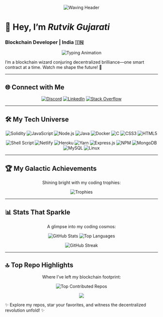 <p align="center">
  <img src="https://capsule-render.vercel.app/api?type=waving&color=gradient&height=200§ion=header&text=Welcome%20to%20My%20GitHub!&fontSize=40&animation=fadeIn&fontColor=FFFFFF" alt="Waving Header" />
</p>

# 🌟 Hey, I’m *Rutvik Gujarati*  
### Blockchain Developer | India 🇮🇳  

<p align="center">
  <img src="https://readme-typing-svg.herokuapp.com?font=JetBrains+Mono&size=26&duration=2500&pause=1000&color=00D4FF¢er=true&vCenter=true&width=600&lines=Coding+the+Future+with+Blockchain;Smart+Contracts+%7C+Web3+%7C+dApps" alt="Typing Animation" />
</p>

I’m a blockchain wizard conjuring decentralized brilliance—one smart contract at a time. Watch me shape the future! 🚀  

---

## 🌐 Connect with Me  
<p align="center">  
  <a href="https://discordapp.com/users/rutvik0"><img src="https://img.shields.io/badge/Discord-7289DA?style=plastic&logo=discord&logoColor=white&color=7289DA&labelColor=2C2F33" alt="Discord" /></a>  
  <a href="https://www.linkedin.com/in/rutvik-gujarati/"><img src="https://img.shields.io/badge/LinkedIn-0077B5?style=plastic&logo=linkedin&logoColor=white&color=0077B5&labelColor=2C2F33" alt="LinkedIn" /></a>  
  <a href="https://ethereum.stackexchange.com/users/124449/gujarati"><img src="https://img.shields.io/badge/Stackoverflow-FE7A16?style=plastic&logo=stack-overflow&logoColor=white&color=FE7A16&labelColor=2C2F33" alt="Stack Overflow" /></a>  
</p>

---

## 🛠️ My Tech Universe  

<p align="center">  
  <img src="https://img.shields.io/badge/Solidity-363636?style=plastic&logo=solidity&logoColor=white&color=363636&labelColor=1A1A1A" alt="Solidity" />  
  <img src="https://img.shields.io/badge/JavaScript-F7DF1E?style=plastic&logo=javascript&logoColor=black&color=F7DF1E&labelColor=1A1A1A" alt="JavaScript" />  
  <img src="https://img.shields.io/badge/Node.js-6DA55F?style=plastic&logo=node.js&logoColor=white&color=6DA55F&labelColor=1A1A1A" alt="Node.js" />  
  <img src="https://img.shields.io/badge/Java-ED8B00?style=plastic&logo=java&logoColor=white&color=ED8B00&labelColor=1A1A1A" alt="Java" />  
  <img src="https://img.shields.io/badge/Docker-0DB7ED?style=plastic&logo=docker&logoColor=white&color=0DB7ED&labelColor=1A1A1A" alt="Docker" />  
  <img src="https://img.shields.io/badge/C-00599C?style=plastic&logo=c&logoColor=white&color=00599C&labelColor=1A1A1A" alt="C" />  
  <img src="https://img.shields.io/badge/CSS3-1572B6?style=plastic&logo=css3&logoColor=white&color=1572B6&labelColor=1A1A1A" alt="CSS3" />  
  <img src="https://img.shields.io/badge/HTML5-E34F26?style=plastic&logo=html5&logoColor=white&color=E34F26&labelColor=1A1A1A" alt="HTML5" />  
</p>  
<p align="center">  
  <img src="https://img.shields.io/badge/Shell_Script-121011?style=plastic&logo=gnu-bash&logoColor=white&color=121011&labelColor=1A1A1A" alt="Shell Script" />  
  <img src="https://img.shields.io/badge/Netlify-00C7B7?style=plastic&logo=netlify&logoColor=white&color=00C7B7&labelColor=1A1A1A" alt="Netlify" />  
  <img src="https://img.shields.io/badge/Heroku-430098?style=plastic&logo=heroku&logoColor=white&color=430098&labelColor=1A1A1A" alt="Heroku" />  
  <img src="https://img.shields.io/badge/Yarn-2C8EBB?style=plastic&logo=yarn&logoColor=white&color=2C8EBB&labelColor=1A1A1A" alt="Yarn" />  
  <img src="https://img.shields.io/badge/Express.js-61DAFB?style=plastic&logo=express&logoColor=black&color=61DAFB&labelColor=1A1A1A" alt="Express.js" />  
  <img src="https://img.shields.io/badge/NPM-CB3837?style=plastic&logo=npm&logoColor=white&color=CB3837&labelColor=1A1A1A" alt="NPM" />  
  <img src="https://img.shields.io/badge/MongoDB-4EA94B?style=plastic&logo=mongodb&logoColor=white&color=4EA94B&labelColor=1A1A1A" alt="MongoDB" />  
  <img src="https://img.shields.io/badge/MySQL-00758F?style=plastic&logo=mysql&logoColor=white&color=00758F&labelColor=1A1A1A" alt="MySQL" />  
  <img src="https://img.shields.io/badge/Linux-FCC624?style=plastic&logo=linux&logoColor=black&color=FCC624&labelColor=1A1A1A" alt="Linux" />  
</p>

---


## 🏆 My Galactic Achievements  
<p align="center">Shining bright with my coding trophies:</p>  

<p align="center">  
  <img src="https://github-profile-trophy.vercel.app/?username=RutvikGujarati&theme=gruvbox&column=7&margin-w=15&margin-h=15" alt="Trophies" />  
</p>

---

## 📊 Stats That Sparkle  
<p align="center">A glimpse into my coding cosmos:</p>  

<p align="center">  
  <img src="https://github-readme-stats.vercel.app/api?username=RutvikGujarati&theme=dracula&hide_border=true&include_all_commits=false&count_private=false&show_icons=true" alt="GitHub Stats" />  
  <img src="https://github-readme-stats.vercel.app/api/top-langs/?username=RutvikGujarati&theme=dracula&hide_border=true&include_all_commits=false&count_private=false&layout=compact&show_icons=true" alt="Top Languages" />  
</p>  
<p align="center">  
  <img src="https://github-readme-streak-stats.herokuapp.com/?user=RutvikGujarati&theme=dracula&hide_border=true&ring=FF6347&fire=FF6347&currStreakNum=00FF99" alt="GitHub Streak" />  
</p>

---

## 🔝 Top Repo Highlights  
<p align="center">Where I’ve left my blockchain footprint:</p>  

<p align="center">  
  <img src="https://github-contributor-stats.vercel.app/api?username=RutvikGujarati&limit=5&theme=dracula&combine_all_yearly_contributions=true" alt="Top Contributed Repos" />  
</p>

<p align="center">
  <img src="https://capsule-render.vercel.app/api?type=waving&color=gradient&height=100&section=footer"/>
</p>

✨ Explore my repos, star your favorites, and witness the decentralized revolution unfold! ✨  
